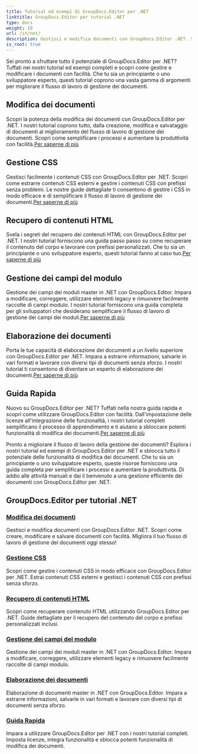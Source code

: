 ```yaml
---
title: Tutorial ed esempi di GroupDocs.Editor per .NET
linktitle: GroupDocs.Editor per tutorial .NET
type: docs
weight: 10
url: /it/net/
description: Gestisci e modifica documenti con GroupDocs.Editor .NET. Scopri l'elaborazione e la modifica dei documenti, il recupero dei contenuti HTML, la gestione dei campi dei moduli e altro ancora!
is_root: true
---
```


Sei pronto a sfruttare tutto il potenziale di GroupDocs.Editor per .NET? Tuffati nei nostri tutorial ed esempi completi e scopri come gestire e modificare i documenti con facilità. Che tu sia un principiante o uno sviluppatore esperto, questi tutorial coprono una vasta gamma di argomenti per migliorare il flusso di lavoro di gestione dei documenti.

## Modifica dei documenti

 Scopri la potenza della modifica dei documenti con GroupDocs.Editor per .NET. I nostri tutorial coprono tutto, dalla creazione, modifica e salvataggio di documenti al miglioramento del flusso di lavoro di gestione dei documenti. Scopri come semplificare i processi e aumentare la produttività con facilità.[Per saperne di più](./document-editing/)

## Gestione CSS

 Gestisci facilmente i contenuti CSS con GroupDocs.Editor per .NET. Scopri come estrarre contenuti CSS esterni e gestire i contenuti CSS con prefissi senza problemi. Le nostre guide dettagliate ti consentono di gestire i CSS in modo efficace e di semplificare il flusso di lavoro di gestione dei documenti.[Per saperne di più](./css-handling/)

## Recupero di contenuti HTML

Svela i segreti del recupero dei contenuti HTML con GroupDocs.Editor per .NET. I nostri tutorial forniscono una guida passo passo su come recuperare il contenuto del corpo e lavorare con prefissi personalizzati. Che tu sia un principiante o uno sviluppatore esperto, questi tutorial fanno al caso tuo.[Per saperne di più](./html-content-retrieval/)

## Gestione dei campi del modulo

 Gestione dei campi dei moduli master in .NET con GroupDocs.Editor. Impara a modificare, correggere, utilizzare elementi legacy e rimuovere facilmente raccolte di campi modulo. I nostri tutorial forniscono una guida completa per gli sviluppatori che desiderano semplificare il flusso di lavoro di gestione dei campi dei moduli.[Per saperne di più](./form-field-management/)

## Elaborazione dei documenti

 Porta le tue capacità di elaborazione dei documenti a un livello superiore con GroupDocs.Editor per .NET. Impara a estrarre informazioni, salvarle in vari formati e lavorare con diversi tipi di documenti senza sforzo. I nostri tutorial ti consentono di diventare un esperto di elaborazione dei documenti.[Per saperne di più](./document-processing/)

## Guida Rapida

Nuovo su GroupDocs.Editor per .NET? Tuffati nella nostra guida rapida e scopri come utilizzare GroupDocs.Editor con facilità. Dall'impostazione delle licenze all'integrazione delle funzionalità, i nostri tutorial completi semplificano il processo di apprendimento e ti aiutano a sbloccare potenti funzionalità di modifica dei documenti.[Per saperne di più](./quick-start-guide/)

Pronto a migliorare il flusso di lavoro della gestione dei documenti? Esplora i nostri tutorial ed esempi di GroupDocs.Editor per .NET e sblocca tutto il potenziale delle funzionalità di modifica dei documenti. Che tu sia un principiante o uno sviluppatore esperto, queste risorse forniscono una guida completa per semplificare i processi e aumentare la produttività. Dì addio alle attività manuali e dai il benvenuto a una gestione efficiente dei documenti con GroupDocs.Editor per .NET.
## GroupDocs.Editor per tutorial .NET 
### [Modifica dei documenti](./document-editing/)
Gestisci e modifica documenti con GroupDocs.Editor .NET. Scopri come creare, modificare e salvare documenti con facilità. Migliora il tuo flusso di lavoro di gestione dei documenti oggi stesso!
### [Gestione CSS](./css-handling/)
Scopri come gestire i contenuti CSS in modo efficace con GroupDocs.Editor per .NET. Estrai contenuti CSS esterni e gestisci i contenuti CSS con prefissi senza sforzo.
### [Recupero di contenuti HTML](./html-content-retrieval/)
Scopri come recuperare contenuto HTML utilizzando GroupDocs.Editor per .NET. Guide dettagliate per il recupero del contenuto del corpo e prefissi personalizzati inclusi.
### [Gestione dei campi del modulo](./form-field-management/)
Gestione dei campi dei moduli master in .NET con GroupDocs.Editor. Impara a modificare, correggere, utilizzare elementi legacy e rimuovere facilmente raccolte di campi modulo.
### [Elaborazione dei documenti](./document-processing/)
Elaborazione di documenti master in .NET con GroupDocs.Editor. Impara a estrarre informazioni, salvarle in vari formati e lavorare con diversi tipi di documenti senza sforzo.
### [Guida Rapida](./quick-start-guide/)
Impara a utilizzare GroupDocs.Editor per .NET con i nostri tutorial completi. Imposta licenze, integra funzionalità e sblocca potenti funzionalità di modifica dei documenti.